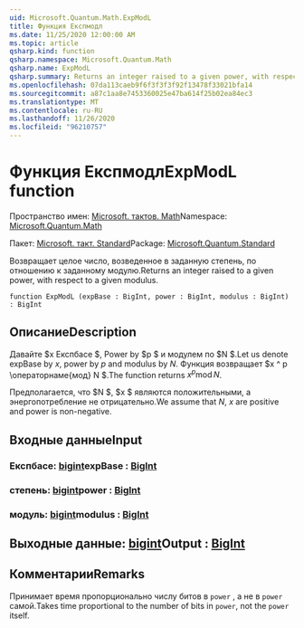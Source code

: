 ```yaml
---
uid: Microsoft.Quantum.Math.ExpModL
title: Функция Експмодл
ms.date: 11/25/2020 12:00:00 AM
ms.topic: article
qsharp.kind: function
qsharp.namespace: Microsoft.Quantum.Math
qsharp.name: ExpModL
qsharp.summary: Returns an integer raised to a given power, with respect to a given modulus.
ms.openlocfilehash: 07da113caeb9f6f3f3f3f92f13478f33021bfa14
ms.sourcegitcommit: a87c1aa8e7453360025e47ba614f25b02ea84ec3
ms.translationtype: MT
ms.contentlocale: ru-RU
ms.lasthandoff: 11/26/2020
ms.locfileid: "96210757"
---
```

# <a name="expmodl-function"></a><span data-ttu-id="a6586-102">Функция Експмодл</span><span class="sxs-lookup"><span data-stu-id="a6586-102">ExpModL function</span></span>

<span data-ttu-id="a6586-103">Пространство имен: [Microsoft. тактов. Math](xref:Microsoft.Quantum.Math)</span><span class="sxs-lookup"><span data-stu-id="a6586-103">Namespace: [Microsoft.Quantum.Math](xref:Microsoft.Quantum.Math)</span></span>

<span data-ttu-id="a6586-104">Пакет: [Microsoft. такт. Standard](https://nuget.org/packages/Microsoft.Quantum.Standard)</span><span class="sxs-lookup"><span data-stu-id="a6586-104">Package: [Microsoft.Quantum.Standard](https://nuget.org/packages/Microsoft.Quantum.Standard)</span></span>


<span data-ttu-id="a6586-105">Возвращает целое число, возведенное в заданную степень, по отношению к заданному модулю.</span><span class="sxs-lookup"><span data-stu-id="a6586-105">Returns an integer raised to a given power, with respect to a given modulus.</span></span>

```qsharp
function ExpModL (expBase : BigInt, power : BigInt, modulus : BigInt) : BigInt
```


## <a name="description"></a><span data-ttu-id="a6586-106">Описание</span><span class="sxs-lookup"><span data-stu-id="a6586-106">Description</span></span>

<span data-ttu-id="a6586-107">Давайте $x Експбасе $, Power by $p $ и модулем по $N $.</span><span class="sxs-lookup"><span data-stu-id="a6586-107">Let us denote expBase by $x$, power by $p$ and modulus by $N$.</span></span>
<span data-ttu-id="a6586-108">Функция возвращает $x ^ p \операторнаме{мод} N $.</span><span class="sxs-lookup"><span data-stu-id="a6586-108">The function returns $x^p \operatorname{mod} N$.</span></span>

<span data-ttu-id="a6586-109">Предполагается, что $N $, $x $ являются положительными, а энергопотребление не отрицательно.</span><span class="sxs-lookup"><span data-stu-id="a6586-109">We assume that $N$, $x$ are positive and power is non-negative.</span></span>

## <a name="input"></a><span data-ttu-id="a6586-110">Входные данные</span><span class="sxs-lookup"><span data-stu-id="a6586-110">Input</span></span>

### <a name="expbase--bigint"></a><span data-ttu-id="a6586-111">Експбасе: [bigint](xref:microsoft.quantum.lang-ref.bigint)</span><span class="sxs-lookup"><span data-stu-id="a6586-111">expBase : [BigInt](xref:microsoft.quantum.lang-ref.bigint)</span></span>




### <a name="power--bigint"></a><span data-ttu-id="a6586-112">степень: [bigint](xref:microsoft.quantum.lang-ref.bigint)</span><span class="sxs-lookup"><span data-stu-id="a6586-112">power : [BigInt](xref:microsoft.quantum.lang-ref.bigint)</span></span>




### <a name="modulus--bigint"></a><span data-ttu-id="a6586-113">модуль: [bigint](xref:microsoft.quantum.lang-ref.bigint)</span><span class="sxs-lookup"><span data-stu-id="a6586-113">modulus : [BigInt](xref:microsoft.quantum.lang-ref.bigint)</span></span>





## <a name="output--bigint"></a><span data-ttu-id="a6586-114">Выходные данные: [bigint](xref:microsoft.quantum.lang-ref.bigint)</span><span class="sxs-lookup"><span data-stu-id="a6586-114">Output : [BigInt](xref:microsoft.quantum.lang-ref.bigint)</span></span>



## <a name="remarks"></a><span data-ttu-id="a6586-115">Комментарии</span><span class="sxs-lookup"><span data-stu-id="a6586-115">Remarks</span></span>

<span data-ttu-id="a6586-116">Принимает время пропорционально числу битов в `power` , а не в `power` самой.</span><span class="sxs-lookup"><span data-stu-id="a6586-116">Takes time proportional to the number of bits in `power`, not the `power` itself.</span></span>